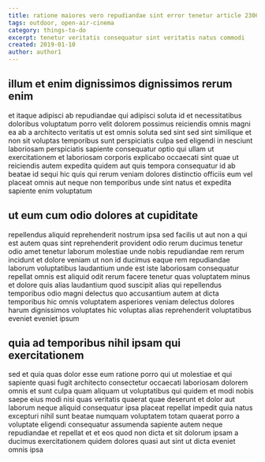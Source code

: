 ```yaml
---
title: ratione maiores vero repudiandae sint error tenetur article 2306
tags: outdoor, open-air-cinema
category: things-to-do
excerpt: tenetur veritatis consequatur sint veritatis natus commodi
created: 2019-01-10
author: author1
---
```


## illum et enim dignissimos dignissimos rerum enim

et itaque adipisci ab repudiandae qui adipisci soluta id et necessitatibus doloribus voluptatum porro velit dolorem possimus reiciendis omnis magni ea ab a architecto veritatis ut est omnis soluta sed sint sed sint similique et non sit voluptas temporibus sunt perspiciatis culpa sed eligendi in nesciunt laboriosam perspiciatis sapiente consequatur optio qui ullam ut exercitationem et laboriosam corporis explicabo occaecati sint quae ut reiciendis autem expedita quidem aut quis tempora consequatur id ab beatae id sequi hic quis qui rerum veniam dolores distinctio officiis eum vel placeat omnis aut neque non temporibus unde sint natus et expedita sapiente enim voluptatum

## ut eum cum odio dolores at cupiditate

repellendus aliquid reprehenderit nostrum ipsa sed facilis ut aut non a qui est autem quas sint reprehenderit provident odio rerum ducimus tenetur odio amet tenetur laborum molestiae unde nobis repudiandae rem rerum incidunt et dolore veniam ut non id ducimus eaque rem repudiandae laborum voluptatibus laudantium unde est iste laboriosam consequatur repellat omnis est aliquid odit rerum facere tenetur quas voluptatem minus et dolore quis alias laudantium quod suscipit alias qui repellendus temporibus odio magni delectus quo accusantium autem at dicta temporibus hic omnis voluptatem asperiores veniam delectus dolores harum dignissimos voluptates hic voluptas alias reprehenderit voluptatibus eveniet eveniet ipsum

## quia ad temporibus nihil ipsam qui exercitationem

sed et quia quas dolor esse eum ratione porro qui ut molestiae et qui sapiente quasi fugit architecto consectetur occaecati laboriosam dolorem omnis et sunt culpa quam aliquam ut voluptatibus qui quidem et modi nobis saepe eius modi nisi quas veritatis quaerat quae deserunt et dolor aut laborum neque aliquid consequatur ipsa placeat repellat impedit quia natus excepturi nihil sunt beatae numquam voluptatem totam quaerat porro a voluptate eligendi consequatur assumenda sapiente autem neque repudiandae et repellat et et eos quod non dicta et sit dolorum ipsam a ducimus exercitationem quidem dolores quasi aut sint ut dicta eveniet omnis ipsa
